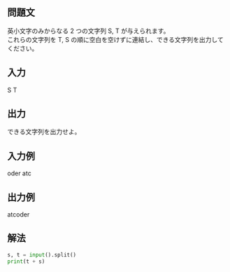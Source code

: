## 問題文
英小文字のみからなる 
2 つの文字列 
S, 
T が与えられます。  
これらの文字列を 
T, 
S の順に空白を空けずに連結し、できる文字列を出力してください。
## 入力
S T
## 出力
できる文字列を出力せよ。
## 入力例
oder atc
## 出力例
atcoder
## 解法

```python
s, t = input().split()
print(t + s)